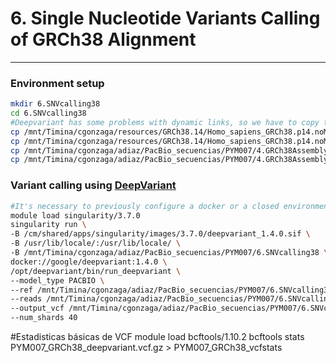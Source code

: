 # 6. Single Nucleotide Variants Calling of GRCh38 Alignment
***

### Environment setup
```bash
mkdir 6.SNVcalling38
cd 6.SNVcalling38
#Deepvariant has some problems with dynamic links, so we have to copy the files directly to the folder 
cp /mnt/Timina/cgonzaga/resources/GRCh38.14/Homo_sapiens_GRCh38.p14.noMT.names.fasta . 
cp /mnt/Timina/cgonzaga/resources/GRCh38.14/Homo_sapiens_GRCh38.p14.noMT.names.fasta.fai .
cp /mnt/Timina/cgonzaga/adiaz/PacBio_secuencias/PYM007/4.GRCh38Assembly/PYM007.GRCh38.pbmm2.bam .
cp /mnt/Timina/cgonzaga/adiaz/PacBio_secuencias/PYM007/4.GRCh38Assembly/PYM007.GRCh38.pbmm2.bam.bai . 
```
### Variant calling using [DeepVariant](https://github.com/google/deepvariant)
```bash
#It's necessary to previously configure a docker or a closed environment, for more information check out DeepVariant documentation 
module load singularity/3.7.0
singularity run \
-B /cm/shared/apps/singularity/images/3.7.0/deepvariant_1.4.0.sif \
-B /usr/lib/locale/:/usr/lib/locale/ \
-B /mnt/Timina/cgonzaga/adiaz/PacBio_secuencias/PYM007/6.SNVcalling38 \
docker://google/deepvariant:1.4.0 \
/opt/deepvariant/bin/run_deepvariant \
--model_type PACBIO \
--ref /mnt/Timina/cgonzaga/adiaz/PacBio_secuencias/PYM007/6.SNVcalling38Names/Homo_sapiens_GRCh38.p14.noMT.names.fasta \
--reads /mnt/Timina/cgonzaga/adiaz/PacBio_secuencias/PYM007/6.SNVcalling38Names/PYM007.GRCh38.pbmm2.bam \
--output_vcf /mnt/Timina/cgonzaga/adiaz/PacBio_secuencias/PYM007/6.SNVcalling38/PYM007_GRCh38_deepvariant.vcf.gz \
--num_shards 40
```



#Estadisticas básicas de VCF 
module load bcftools/1.10.2
bcftools stats PYM007_GRCh38_deepvariant.vcf.gz > PYM007_GRCh38_vcfstats
